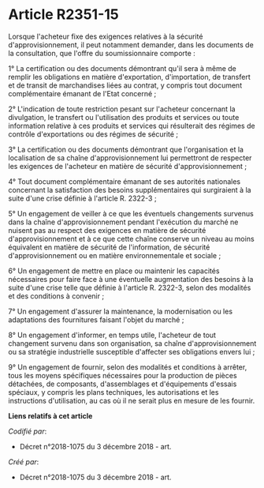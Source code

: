 # Article R2351-15

Lorsque l'acheteur fixe des exigences relatives à la sécurité d'approvisionnement, il peut notamment demander, dans les
documents de la consultation, que l'offre du soumissionnaire comporte :

1° La certification ou des documents démontrant qu'il sera à même de remplir les obligations en matière d'exportation,
d'importation, de transfert et de transit de marchandises liées au contrat, y compris tout document complémentaire émanant de
l'Etat concerné ;

2° L'indication de toute restriction pesant sur l'acheteur concernant la divulgation, le transfert ou l'utilisation des
produits et services ou toute information relative à ces produits et services qui résulterait des régimes de contrôle
d'exportations ou des régimes de sécurité ;

3° La certification ou des documents démontrant que l'organisation et la localisation de sa chaîne d'approvisionnement lui
permettront de respecter les exigences de l'acheteur en matière de sécurité d'approvisionnement ;

4° Tout document complémentaire émanant de ses autorités nationales concernant la satisfaction des besoins supplémentaires
qui surgiraient à la suite d'une crise définie à l'article R. 2322-3 ;

5° Un engagement de veiller à ce que les éventuels changements survenus dans la chaîne d'approvisionnement pendant
l'exécution du marché ne nuisent pas au respect des exigences en matière de sécurité d'approvisionnement et à ce que cette
chaîne conserve un niveau au moins équivalent en matière de sécurité de l'information, de sécurité d'approvisionnement ou en
matière environnementale et sociale ;

6° Un engagement de mettre en place ou maintenir les capacités nécessaires pour faire face à une éventuelle augmentation des
besoins à la suite d'une crise telle que définie à l'article R. 2322-3, selon des modalités et des conditions à convenir ;

7° Un engagement d'assurer la maintenance, la modernisation ou les adaptations des fournitures faisant l'objet du marché ;

8° Un engagement d'informer, en temps utile, l'acheteur de tout changement survenu dans son organisation, sa chaîne
d'approvisionnement ou sa stratégie industrielle susceptible d'affecter ses obligations envers lui ;

9° Un engagement de fournir, selon des modalités et conditions à arrêter, tous les moyens spécifiques nécessaires pour la
production de pièces détachées, de composants, d'assemblages et d'équipements d'essais spéciaux, y compris les plans
techniques, les autorisations et les instructions d'utilisation, au cas où il ne serait plus en mesure de les fournir.

**Liens relatifs à cet article**

_Codifié par_:

  - Décret n°2018-1075 du 3 décembre 2018 - art.

_Créé par_:

  - Décret n°2018-1075 du 3 décembre 2018 - art.
